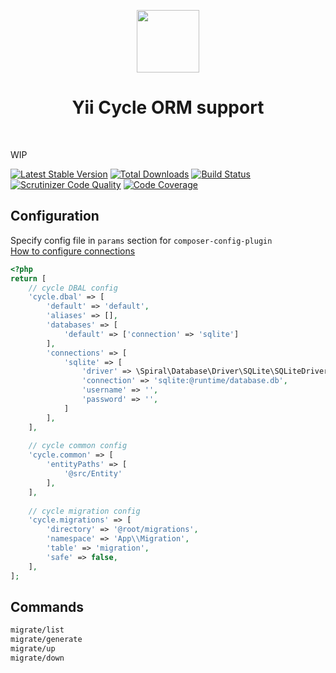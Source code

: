 <p align="center">
    <a href="https://github.com/yiisoft" target="_blank">
        <img src="https://avatars0.githubusercontent.com/u/993323" height="100px">
    </a>
    <h1 align="center">Yii Cycle ORM support</h1>
    <br>
</p>

WIP

[![Latest Stable Version](https://poser.pugx.org/yiisoft/yii-cycle/v/stable.png)](https://packagist.org/packages/yiisoft/yii-cycle)
[![Total Downloads](https://poser.pugx.org/yiisoft/yii-cycle/downloads.png)](https://packagist.org/packages/yiisoft/yii-cycle)
[![Build Status](https://travis-ci.com/yiisoft/yii-cycle.svg?branch=master)](https://travis-ci.com/yiisoft/yii-cycle)
[![Scrutinizer Code Quality](https://scrutinizer-ci.com/g/yiisoft/yii-cycle/badges/quality-score.png?b=master)](https://scrutinizer-ci.com/g/yiisoft/yii-cycle/?branch=master)
[![Code Coverage](https://scrutinizer-ci.com/g/yiisoft/yii-cycle/badges/coverage.png?b=master)](https://scrutinizer-ci.com/g/yiisoft/yii-cycle/?branch=master)

## Configuration

Specify config file in `params` section for `composer-config-plugin`\
[How to configure connections](https://github.com/cycle/docs/blob/master/basic/connect.md)
```php
<?php
return [
    // cycle DBAL config
    'cycle.dbal' => [
        'default' => 'default',
        'aliases' => [],
        'databases' => [
            'default' => ['connection' => 'sqlite']
        ],
        'connections' => [
            'sqlite' => [
                'driver' => \Spiral\Database\Driver\SQLite\SQLiteDriver::class,
                'connection' => 'sqlite:@runtime/database.db',
                'username' => '',
                'password' => '',
            ]
        ],
    ],
    
    // cycle common config
    'cycle.common' => [
        'entityPaths' => [
            '@src/Entity'
        ],
    ],
    
    // cycle migration config
    'cycle.migrations' => [
        'directory' => '@root/migrations',
        'namespace' => 'App\\Migration',
        'table' => 'migration',
        'safe' => false,
    ],
];
```

## Commands

```bash
migrate/list
migrate/generate
migrate/up
migrate/down
```
